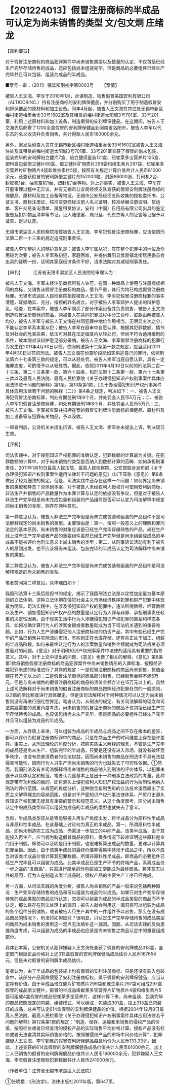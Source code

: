 # 【201224013】假冒注册商标的半成品可认定为尚未销售的类型 文/包文炯 庄绪龙

【裁判要旨】

对于假冒注册商标的商品犯罪案件中尚未销售类型以及数量的认定，不仅包括已经生产完毕存储待售的成品，还应包括尚未组装完毕，但是商品的必要组件已经生产完毕并且可以包装、组装为成品的半成品。

■案号一审：（2011）锡滨知刑初字第0003号 　　【案情】

被告人王文海、李军于2010年1月，合谋制造、销售假冒美国安利有限公司（ALTICORINC.）持有注册商标的安利牌保健品，并分别购买了用于制造假冒安利牌保健品的原材料和加工设备。同年4月起，被告人王文海在其住处无锡市新区梅村街道梅里香舍33号1602室及其租赁的梅村街道太阳城3号701室、33号201室，利用上述原材料和加工设备，制造假冒的安利牌保健品。在这期间，被告人王文海先后邮寄了1200余盒假冒的安利牌保健品到河南省洛阳市，被告人李军以代东杰的名义收货并负责销售，共计得款人民币160000余元。

另外，案发后侦查人员在无锡市新区梅村街道梅里香舍33号1602室被告人王文海住处及其租赁的梅村街道太阳城3号701室、33号201室查获了假冒的尚未包装、组装完毕的安利牌倍立健片7盒、倍立健续量装121盒、纽崔莱多宝营养片125盒、塑料盒包装倍立健片60盒、倍立健片矿物质片299袋和维生素片297袋、纽崔莱多宝营养片矿物质片4袋和维生素片5袋，按照有关规定计算价值共计人民币81000余元，还查获假冒的安利牌倍立健片剂152000粒、封膜86000张、打码机2台、封膜机1台、抽真空机1台、塑封机1台等物。对上述事实，被告人王文海、李军在开庭审理过程中无异议，并有无锡市公安局经侦支队查获的假冒安利牌注册商标的保健品、原材料及加工设备等物证，无锡市公安局经侦支队收集的授权委托书、公证文书、商标注册证、核准变更商标注册人名义证明、核准续展注册证明、货运单、客户交易查询清单、房屋租赁协议，安利（中国）日用品有限公司出具的鉴定报告及扣押物品清单等书证，证人陆德富、周丹旦、代东杰等人的证言等证据予以证实，足以认定。

无锡市滨湖区人民检察院指控被告人王文海、李军犯假冒注册商标罪，应该依照刑法第二百一十三条的规定追究刑事责任。

被告人李军辩护人的辩护意见是：被告人李军属从犯，其在整个犯罪中的地位及作用较为次要；被告人李军系初犯，家庭困难，并提供舞阳县武泉镇北街居民委员会出具的证明一份，证明其家庭经济条件不好，请求法院对其减轻刑事责任。

【审判】 　　江苏省无锡市滨湖区人民法院经审理认为：

被告人王文海、李军未经注册商标所有人许可，在同一种商品上使用与注册商标相同的商标，又销售该假冒注册商标的商品，情节严重，其行为均已构成假冒注册商标罪。无锡市滨湖区人民检察院指控被告人王文海、李军犯假冒注册商标罪的事实清楚，证据确实、充分，指控的罪名成立。对于被告人李军辩护人提出的辩护意见，经查，在本案中，被告人李军购买了部分作案设备并负责销售，被告人王文海制造假冒注册商标的商品，两被告人在共同犯罪过程中分工协作，赃款由两被告人均分，被告人李军与被告人王文海在共同犯罪中地位作用相当，无明显主次之分，不能认定李军系本案从犯；被告人李军在庭审中自愿认罪，根据其犯罪数额、情节及对社会的危害后果，依法可对其在法定幅度内从轻处罚，但尚不符合适用缓刑的条件，故本院对该辩护意见部分采纳。被告人王文海、李军假冒注册商标的犯罪行为发生在2011年4月30日以前，依照刑法第十二条第一款之规定，应当适用2011年4月30日以前的刑法。被告人王文海在侦查阶段能如实供述自己的罪行，依照刑法第六十七条第三款的规定，可以从轻处罚。被告人李军当庭自愿认罪，具有一定悔罪态度，可酌情予以从轻处罚。据此，依照2011年4月30日以前的刑法第二百一十三条、第二十五条第一款、第六十四条，和刑法第十二条第一款、第六十七条第三款以及最高人民法院、最高人民检察院《关于办理侵犯知识产权刑事案件具体应用法律若干问题的解释》第1条、第13条第1款，《关于办理侵犯知识产权刑事案件具体应用法律若干问题的解释（二）》第4条之规定，判决如下：一、被告人王文海犯假冒注册商标罪，判处有期徒刑1年6个月，并处罚金人民币5万元；二、被告人李军犯假冒注册商标罪，判处有期徒刑1年8个月，并处罚金人民币5万元；三、被告人王文海、李军被查获并扣押在案的假冒安利牌注册商标的保健品、原材料及加工设备等与犯罪有关物品，予以没收。

一审宣判后，公诉机关未提出抗诉，被告人王文海、李军亦未提出上诉，判决现已生效。

【评析】

司法实践中，对于侵犯知识产权犯罪的准确认定，犯罪数额的计算最为关键。在犯罪数额的计算中，对于尚未销售的类型是否纳入到数额计算的范畴、如何承担刑事责任，2011年1月10日最高人民法院、最高人民检察院、公安部联合发布的《关于办理侵犯知识产权刑事案件适用法律若干问题的意见》（以下简称《意见》）第8条做出了较为细致的规定。但是，司法实践中还存在这样一个问题：如何界定尚未销售的类型和样态？具体到本案，对于被告人未经权利人授权许可使用安利牌商标，非法生产并销售的产品数量作为本罪计算与认定的依据没有争议，但是对于被告人非法生产完毕但是尚未完成包装和组装的产品组件是否可以认定为司法解释中规定的尚未销售的类型，则存在两种意见。

第一种意见认为，被告人非法生产完毕但是尚未完成包装和组装的产品组件不是司法解释规定的尚未销售的类型。主要理由是：第一，按照一般意义上的理解和罪刑法定的基本原则，尚未销售的对象应该是已经生产完毕存储待售的产品，尚在生产线上没有生产完毕或者产品的重要组件虽然已经生产完毕但是尚未组装成成品的半成品不能被评价为刑法意义上尚未销售的类型；第二，从刑事诉讼活动有利于被告人的原则出发，也不应该将尚未组装、包装完毕的半成品认定为司法解释中尚未销售的类型。

第二种意见认为，被告人非法生产完毕但是尚未完成包装和组装的产品组件是司法解释规定的尚未销售的类型。

笔者赞同第二种意见，具体理由如下：

我国刑法第十三条后段但书的规定，揭示了我国刑法立法是以定性加定量为基本原则的立法体例。这种立法体例在侵犯社会主义市场经济秩序犯罪和财产犯罪中体现最为明显。司法实践中，在涉及侵犯知识产权的犯罪中，违法所得数额、经营数额以及生产、销售侵犯知识产权产品的数量是认定行为人罪与非罪、承担刑事责任轻重的决定性因素。由于现实生活中行为人涉嫌侵犯知识产权犯罪的类型和样态各异，如何准确计算行为人的涉案金额或者数量就成为当下司法机关遇到的重要难题。比如，行为人生产涉嫌侵犯他人注册商标权的伪劣产品，其中有些已经生产完毕的产品已销售并实际流向市场，有些则正在仓库存储，还有些正处于加工、组装的半成品阶段，如何来最终认定行为人的涉案数量和销售金额就成为司法机关必须要面对的问题。《意见》对于明确知识产权刑事案件中法律的适用具有重要的指导意义。其中，对于上文中提出的问题，《意见》也做了相关的解释，《意见》第8条第1款将销售假冒注册商标的商品犯罪案件中尚未销售情形的入罪标准，按照经济类犯罪未遂的标准进行了具体的规定：一是假冒注册商标的商品尚未销售，货值金额在15万元以上的；二是假冒注册商标的商品部分销售，已经销售金额不满5万元，但是与尚未销售的假冒注册商标的商品的货值金额合计在15万元以上的。虽然上述司法解释对于尚未销售的假冒注册商标的商品按照经济犯罪处罚的一般原则，以3倍的倍比额度进行具体厘定，但是该司法解释对于何种情况可以认定为尚未销售则没有再进行细化性界定。笔者认为，从刑法的规定、有关司法解释的理念和司法实践需要的双重角度考虑，尚未销售的假冒注册商标的商品不仅包括已经生产完毕存储待售的成品，也应该包括尚未生产完毕，但是商品的必要组件已经生产完毕并且可以组装为成品的半成品。

一方面，从性质上来讲，可以组装为成品的半成品与成品之间不存在根本的差异，都可以评价为假冒注册商标罪中的商品，只是在商品生产的时间维度上存在些许差异。事实上，从刑法理论的角度分析，按照实质主义解释的理念，不管是生产完毕的成品还是尚未生产、组装完毕的半成品，只要是还没有进入市场，就没有破坏竞争秩序，也没有损害消费者的合法权益，因而尚未销售的商品在刑法中不具有法益侵害可能性，因而行为人只生产但尚未销售的行为也就失去了可罚性依据。①然而，我国刑法及有关司法解释将尚未销售的商品纳入到刑法的评价体系，以犯罪未遂予以具体认定和规范，笔者认为这基本上是出于一种刑事立法政策的考量。此种规定带有功利性的目的，即将源头上侵犯权利人知识产权法益的行为拟制性地纳入刑法的评价范围。从规范的角度分析，这种饱含拟制色彩的立法技术虽然超出了实质主义解释理念的容纳范围，但是对于严密知识产权刑事法律体系、严厉打击源头性知识产权犯罪无疑具有重要的警示和规范意义。从这个角度思考，区分尚未销售认定中的成品类型和可以组装为成品的半成品的类型也就失去了意义。

当然，半成品类型应从是否能够投入再生产角度出发，将半成品分为原料性半成品与非原料性半成品，在此基础上讨论何为真正的半成品。第一，所谓原料性半成品，即尚未制造完工成为成品，仍需进一步加工的中间产品。该类半成品，由于其能投入再生产，应当视为制造假冒商品的原料，很多情况下较难证明这些原料是专门用于制假。即使可以证明是用于制假，也很难折算出成品的数量，更难以计算其犯罪金额。因此，由于该类半成品的最终价值非得集中体现于成品之中，所以不应当对该类半成品价值计算其犯罪数额。所谓非原料性半成品，即商品的必要组件已经生产完毕且可以组装为成品。此类半成品已是生产环节的终端产品，系离成品仅一步之遥的"准商品"，只需进行简单的外包装加工便能成为最终商品。若非意志以外的原因，行为人在制造该类半成品时，侵权产品的主要生产工序已经完成。

另一方面，从司法实践的角度分析，被告人尚未销售的产品一般来说包括两种情况：生产完毕存储待售的成品和可以组装为成品的半成品。如果只对生产完毕存储待售的成品类型的商品进行认定，忽视可以组装为成品的半成品类型的商品而不予认定，那么将存在刑法处理上的漏洞：被告人就会利用这一漏洞将可以组装为成品的各个组件分别销售，或者被告人只生产其中的一件组件予以出售，那么在没有成品商品的情况下，刑法将如何应对？很明显，只认定生产完毕存储待售的成品类型的商品为尚未销售的类型这一观点无法填补这一漏洞。因而，从司法实践的反向思维角度考虑，可以组装为成品的半成品也应该是尚未销售之商品认定中的重要组成部分。

具体到本案，公安机关从犯罪嫌疑人王文海处查获了假冒的安利牌成品313盒，鉴定部门根据正品价格对上述313盒假冒的安利牌保健品成品估价人民币167654元，但是未对假冒的安利牌半成品估价。

笔者认为，由于半成品的包装袋上均有假冒的安利注册商标，只是还没有装入包装盒中，该部分产品同样侵犯了安利注册商标权，属于假冒的安利牌保健品，应当认定存有价值。由于半成品倍立健片矿物质片299袋和维生素片297袋可组成297盒假冒的成品倍立健片，假冒的半成品纽崔莱多宝营养片矿物质片4袋和维生素片5袋可组成4盒假冒的成品纽崔莱多宝营养片，这样计算下来，尚未组装、包装完毕的商品按照既定的包装、组装模式，可以组成、包装成301盒，加上313盒已包装好的成品，总共可认定614盒假冒的安利牌保健品的价值。根据2004年12月8日最高人民法院、最高人民检察院《关于办理侵犯知识产权刑事案件具体应用法律若干问题的解释》第12条第1款的规定："制造、储存、运输和未销售的侵权产品的价值，按照标价或者已经查清的侵权产品的实际销售平均价格计算。侵权产品没有标价或者无法查清其实际销售价格的，按照被侵权产品的市场中间价格计算"，犯罪嫌疑人王文海、李军销售的假冒安利牌保健品每盒均价为人民币133.33元，因此，上述查获的614盒假冒的安利牌保健品成品价值共计人民币81000余元。加上二人已销售的假冒的安利牌保健品价值共计人民币160000余元，犯罪嫌疑人王文海、李军假冒注册商标犯罪数额共计人民币241000余元。

（作者单位：江苏省无锡市滨湖区人民法院）

①张明楷：《刑法学》，法律出版社2011年版，第647页。